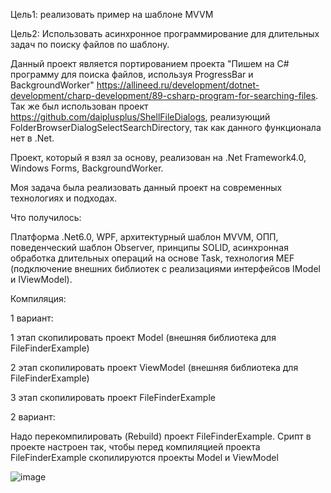 Цель1: реализовать пример на шаблоне MVVM

Цель2: Использовать асинхронное программирование для длительных задач по поиску файлов по шаблону.

Данный проект является портированием проекта "Пишем на C# программу для поиска файлов, используя ProgressBar и BackgroundWorker" https://allineed.ru/development/dotnet-development/charp-development/89-csharp-program-for-searching-files. Так же был использован проект https://github.com/daiplusplus/ShellFileDialogs, реализующий FolderBrowserDialogSelectSearchDirectory, так как данного функционала нет в .Net.

Проект, который я взял за основу, реализован на .Net Framework4.0, Windows Forms, BackgroundWorker. 

Моя задача была реализовать данный проект на современных технологиях и подходах.

Что получилось:

Платформа .Net6.0, WPF, архитектурный шаблон MVVM, ОПП, поведенческий шаблон Observer, принципы SOLID, асинхронная обработка длительных операций на основе Task, технология MEF (подключение внешних библиотек с реализациями интерфейсов IModel и IViewModel).

Компиляция:

1 вариант:

1 этап скопилировать проект Model (внешняя библиотека для FileFinderExample)

2 этап скопилировать проект ViewModel (внешняя библиотека для FileFinderExample)

3 этап скопилировать проект FileFinderExample

2 вариант:

Надо перекомпилировать (Rebuild) проект FileFinderExample. Срипт в проекте настроен так, чтобы перед компиляцией проекта FileFinderExample скопилируются проекты Model и  ViewModel


![image](https://github.com/user-attachments/assets/d64b296b-3c92-4047-bd8d-e751e0e8b12a)




